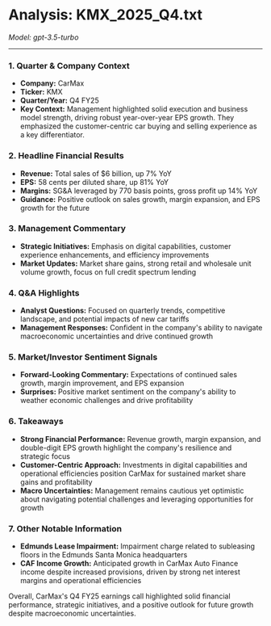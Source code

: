 # Analysis: KMX_2025_Q4.txt

*Model: gpt-3.5-turbo*

---

### 1. Quarter & Company Context
- **Company:** CarMax
- **Ticker:** KMX
- **Quarter/Year:** Q4 FY25
- **Key Context:** Management highlighted solid execution and business model strength, driving robust year-over-year EPS growth. They emphasized the customer-centric car buying and selling experience as a key differentiator.

### 2. Headline Financial Results
- **Revenue:** Total sales of $6 billion, up 7% YoY
- **EPS:** 58 cents per diluted share, up 81% YoY
- **Margins:** SG&A leveraged by 770 basis points, gross profit up 14% YoY
- **Guidance:** Positive outlook on sales growth, margin expansion, and EPS growth for the future

### 3. Management Commentary
- **Strategic Initiatives:** Emphasis on digital capabilities, customer experience enhancements, and efficiency improvements
- **Market Updates:** Market share gains, strong retail and wholesale unit volume growth, focus on full credit spectrum lending

### 4. Q&A Highlights
- **Analyst Questions:** Focused on quarterly trends, competitive landscape, and potential impacts of new car tariffs
- **Management Responses:** Confident in the company's ability to navigate macroeconomic uncertainties and drive continued growth

### 5. Market/Investor Sentiment Signals
- **Forward-Looking Commentary:** Expectations of continued sales growth, margin improvement, and EPS expansion
- **Surprises:** Positive market sentiment on the company's ability to weather economic challenges and drive profitability

### 6. Takeaways
- **Strong Financial Performance:** Revenue growth, margin expansion, and double-digit EPS growth highlight the company's resilience and strategic focus
- **Customer-Centric Approach:** Investments in digital capabilities and operational efficiencies position CarMax for sustained market share gains and profitability
- **Macro Uncertainties:** Management remains cautious yet optimistic about navigating potential challenges and leveraging opportunities for growth

### 7. Other Notable Information
- **Edmunds Lease Impairment:** Impairment charge related to subleasing floors in the Edmunds Santa Monica headquarters
- **CAF Income Growth:** Anticipated growth in CarMax Auto Finance income despite increased provisions, driven by strong net interest margins and operational efficiencies

Overall, CarMax's Q4 FY25 earnings call highlighted solid financial performance, strategic initiatives, and a positive outlook for future growth despite macroeconomic uncertainties.